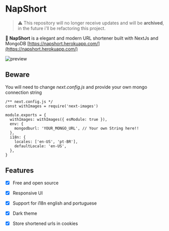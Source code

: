 # NapShort

> ⚠️ This repository will no longer receive updates and will be **archived**, in the future i'll be refactoring this project.

🚀 **NapShort** is a elegant and modern URL shortener built with NextJs and MongoDB
[https://napshort.herokuapp.com/](https://napshort.herokuapp.com/)

![preview](https://user-images.githubusercontent.com/107975184/194691574-98eac24d-67b3-49b4-862d-89e6e9ce3ee5.png)

## Beware

You will need to change _next.config.js_ and provide your own mongo connection string

```
/** next.config.js */
const withImages = require('next-images')

module.exports = {
  withImages: withImages({ esModule: true }),
  env: {
    mongodburl: 'YOUR_MONGO_URL', // Your own String here!!
  },
  i18n: {
    locales: ['en-US', 'pt-BR'],
    defaultLocale: 'en-US',
  },
}
```

## Features

- [x] Free and open source

- [x] Responsive UI

- [x] Support for i18n english and portuguese

- [x] Dark theme

- [x] Store shortened urls in cookies

